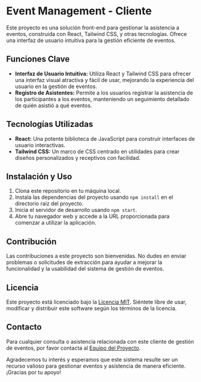 # Event Management - Cliente

Este proyecto es una solución front-end para gestionar la asistencia a eventos, construida con React, Tailwind CSS, y otras tecnologías. Ofrece una interfaz de usuario intuitiva para la gestión eficiente de eventos.

## Funciones Clave
- **Interfaz de Usuario Intuitiva:** Utiliza React y Tailwind CSS para ofrecer una interfaz visual atractiva y fácil de usar, mejorando la experiencia del usuario en la gestión de eventos.
- **Registro de Asistentes:** Permite a los usuarios registrar la asistencia de los participantes a los eventos, manteniendo un seguimiento detallado de quién asistió a qué eventos.

## Tecnologías Utilizadas
- **React:** Una potente biblioteca de JavaScript para construir interfaces de usuario interactivas.
- **Tailwind CSS:** Un marco de CSS centrado en utilidades para crear diseños personalizados y receptivos con facilidad.

## Instalación y Uso
1. Clona este repositorio en tu máquina local.
2. Instala las dependencias del proyecto usando `npm install` en el directorio raíz del proyecto.
3. Inicia el servidor de desarrollo usando `npm start`.
4. Abre tu navegador web y accede a la URL proporcionada para comenzar a utilizar la aplicación.

## Contribución
Las contribuciones a este proyecto son bienvenidas. No dudes en enviar problemas o solicitudes de extracción para ayudar a mejorar la funcionalidad y la usabilidad del sistema de gestión de eventos.

## Licencia
Este proyecto está licenciado bajo la [Licencia MIT](https://opensource.org/licenses/MIT). Siéntete libre de usar, modificar y distribuir este software según los términos de la licencia.

## Contacto
Para cualquier consulta o asistencia relacionada con este cliente de gestión de eventos, por favor contacta al [Equipo del Proyecto](mailto:yuliamandrey@hotmail.com).

Agradecemos tu interés y esperamos que este sistema resulte ser un recurso valioso para gestionar eventos y asistencia de manera eficiente. ¡Gracias por tu apoyo!
